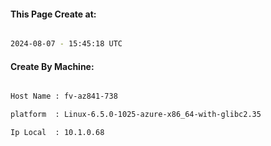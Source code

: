
   
#### This Page Create at:

```bash

2024-08-07 - 15:45:18 UTC

```

#### Create By Machine:

```bash

Host Name : fv-az841-738

platform  : Linux-6.5.0-1025-azure-x86_64-with-glibc2.35

Ip Local  : 10.1.0.68

```

